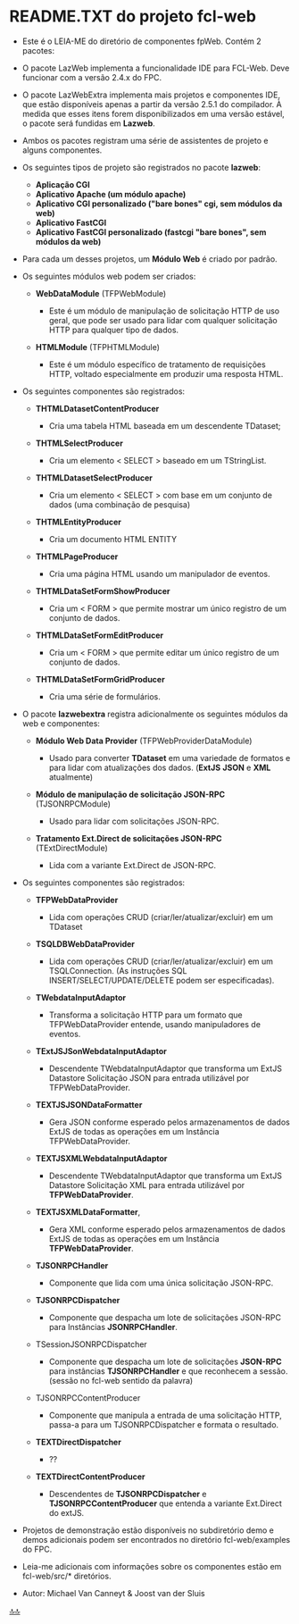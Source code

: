 <div class="header" id="myHeader">
  <div class="navbar" w3-include-html="/menu.inc"> </div>
</div>
<div class="title"><script> document.write(document.title);</script></div>  
<main>
<!-- markdownlint-disable-next-line -->
<span id="topo"><span>

# README.TXT do projeto fcl-web

- Este é o LEIA-ME do diretório de componentes fpWeb.
Contém 2 pacotes:

- O pacote LazWeb implementa a funcionalidade IDE para FCL-Web. Deve funcionar com a versão 2.4.x do FPC.

- O pacote LazWebExtra implementa mais projetos e componentes IDE,
que estão disponíveis apenas a partir da versão 2.5.1 do compilador. À medida que esses itens forem disponibilizados em uma versão estável, o pacote será
fundidas em **Lazweb**.

- Ambos os pacotes registram uma série de assistentes de projeto e alguns componentes.

- Os seguintes tipos de projeto são registrados no pacote **lazweb**:

  - **Aplicação CGI**
  - **Aplicativo Apache (um módulo apache)**
  - **Aplicativo CGI personalizado ("bare bones" cgi, sem módulos da web)**
  - **Aplicativo FastCGI**
  - **Aplicativo FastCGI personalizado (fastcgi "bare bones", sem módulos da web)**

- Para cada um desses projetos, um **Módulo Web** é criado por padrão.

- Os seguintes módulos web podem ser criados:

  - **WebDataModule** (TFPWebModule)
    - Este é um módulo de manipulação de solicitação HTTP de uso geral, que pode ser usado para lidar com qualquer solicitação HTTP para qualquer tipo de dados.

  - **HTMLModule** (TFPHTMLModule)
    - Este é um módulo específico de tratamento de requisições HTTP, voltado especialmente em produzir uma resposta HTML.

- Os seguintes componentes são registrados:
  - **THTMLDatasetContentProducer**
    - Cria uma tabela HTML baseada em um descendente TDataset;

  - **THTMLSelectProducer**
    - Cria um elemento < SELECT > baseado em um TStringList.

  - **THTMLDatasetSelectProducer**
    - Cria um elemento < SELECT > com base em um conjunto de dados (uma combinação de pesquisa)

  - **THTMLEntityProducer**
    - Cria um documento HTML ENTITY

  - **THTMLPageProducer**
    - Cria uma página HTML usando um manipulador de eventos.

  - **THTMLDataSetFormShowProducer**
    - Cria um < FORM > que permite mostrar um único registro de um conjunto de dados.

  - **THTMLDataSetFormEditProducer**
    - Cria um < FORM > que permite editar um único registro de um conjunto de dados.

  - **THTMLDataSetFormGridProducer**
    - Cria uma série de formulários.

- O pacote **lazwebextra** registra adicionalmente os seguintes módulos da web e componentes:

  - **Módulo Web Data Provider** (TFPWebProviderDataModule)
    - Usado para converter **TDataset** em uma variedade de formatos e para lidar com atualizações dos dados. (**ExtJS** **JSON** e **XML** atualmente)

  - **Módulo de manipulação de solicitação JSON-RPC** (TJSONRPCModule)
    - Usado para lidar com solicitações JSON-RPC.

  - **Tratamento Ext.Direct de solicitações JSON-RPC** (TExtDirectModule)
    - Lida com a variante Ext.Direct de JSON-RPC.

- Os seguintes componentes são registrados:

  - **TFPWebDataProvider**
    - Lida com operações CRUD (criar/ler/atualizar/excluir) em um TDataset

  - **TSQLDBWebDataProvider**
    - Lida com operações CRUD (criar/ler/atualizar/excluir) em um TSQLConnection.   (As instruções SQL INSERT/SELECT/UPDATE/DELETE podem ser especificadas).

  - **TWebdataInputAdaptor**
    - Transforma a solicitação HTTP para um formato que TFPWebDataProvider entende, usando manipuladores de eventos.

  - **TExtJSJSonWebdataInputAdaptor**
    - Descendente TWebdataInputAdaptor que transforma um ExtJS Datastore Solicitação JSON para entrada utilizável por TFPWebDataProvider.

  - **TEXTJSJSONDataFormatter**
    - Gera JSON conforme esperado pelos armazenamentos de dados ExtJS de todas as operações em um Instância TFPWebDataProvider.

  - **TEXTJSXMLWebdataInputAdaptor**
    - Descendente TWebdataInputAdaptor que transforma um ExtJS Datastore Solicitação XML para entrada utilizável por **TFPWebDataProvider**.

  - **TEXTJSXMLDataFormatter**,
    - Gera XML conforme esperado pelos armazenamentos de dados ExtJS de todas as operações em um Instância **TFPWebDataProvider**.

  - **TJSONRPCHandler**
    - Componente que lida com uma única solicitação JSON-RPC.

  - **TJSONRPCDispatcher**
    - Componente que despacha um lote de solicitações JSON-RPC para Instâncias **JSONRPCHandler**.

  - TSessionJSONRPCDispatcher
    - Componente que despacha um lote de solicitações **JSON-RPC** para instâncias **TJSONRPCHandler** e que reconhecem a sessão. (sessão no fcl-web sentido da palavra)

  - TJSONRPCContentProducer
    - Componente que manipula a entrada de uma solicitação HTTP, passa-a para um    TJSONRPCDispatcher e formata o resultado.

  - **TEXTDirectDispatcher**
    - ??

  - **TEXTDirectContentProducer**
    - Descendentes de **TJSONRPCDispatcher** e **TJSONRPCContentProducer** que entenda a variante Ext.Direct do extJS.

- Projetos de demonstração estão disponíveis no subdiretório demo e demos adicionais
podem ser encontrados no diretório fcl-web/examples do FPC.

- Leia-me adicionais com informações sobre os componentes estão em fcl-web/src/*
diretórios.

- Autor: Michael Van Canneyt & Joost van der Sluis

</main>

[🔝🔝](#topo "Retorna ao topo")